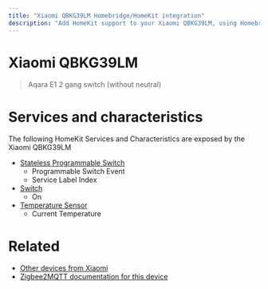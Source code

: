 ```yaml
---
title: "Xiaomi QBKG39LM Homebridge/HomeKit integration"
description: "Add HomeKit support to your Xiaomi QBKG39LM, using Homebridge, Zigbee2MQTT and homebridge-z2m."
---
```

<!---
This file has been GENERATED using src/docgen/docgen.ts
DO NOT EDIT THIS FILE MANUALLY!
-->
# Xiaomi QBKG39LM
> Aqara E1 2 gang switch (without neutral)


# Services and characteristics
The following HomeKit Services and Characteristics are exposed by
the Xiaomi QBKG39LM

* [Stateless Programmable Switch](../../action.md)
  * Programmable Switch Event
  * Service Label Index
* [Switch](../../switch.md)
  * On
* [Temperature Sensor](../../sensors.md)
  * Current Temperature


# Related
* [Other devices from Xiaomi](../index.md#xiaomi)
* [Zigbee2MQTT documentation for this device](https://www.zigbee2mqtt.io/devices/QBKG39LM.html)